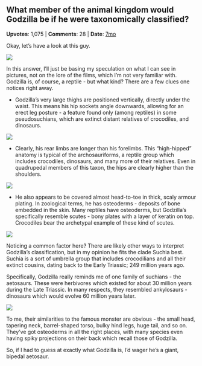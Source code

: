 ## What member of the animal kingdom would Godzilla be if he were taxonomically classified?
    
**Upvotes**: 1,075 | **Comments**: 28 | **Date**: [7mo](https://www.quora.com/What-member-of-the-animal-kingdom-would-Godzilla-be-if-he-were-taxonomically-classified/answer/Gary-Meaney)

Okay, let’s have a look at this guy.

![](https://qph.fs.quoracdn.net/main-qimg-27040ea96cfa2a324acb6589b22ad9ac)

In this answer, I’ll just be basing my speculation on what I can see in pictures, not on the lore of the films, which I’m not very familiar with. Godzilla is, of course, a reptile - but what kind? There are a few clues one notices right away.

*   Godzilla’s very large thighs are positioned vertically, directly under the waist. This means his hip sockets angle downwards, allowing for an erect leg posture - a feature found only (among reptiles) in some pseudosuchians, which are extinct distant relatives of crocodiles, and dinosaurs.

![](https://qph.fs.quoracdn.net/main-qimg-d75e1cca49ad10ad5eb6067920ef3341-lq)

*   Clearly, his rear limbs are longer than his forelimbs. This “high-hipped” anatomy is typical of the archosauriforms, a reptile group which includes crocodiles, dinosaurs, and many more of their relatives. Even in quadrupedal members of this taxon, the hips are clearly higher than the shoulders.

![](https://qph.fs.quoracdn.net/main-qimg-27136db2b923ffbd770cabcacdb743a8-pjlq)

*   He also appears to be covered almost head-to-toe in thick, scaly armour plating. In zoological terms, he has osteoderms \- deposits of bone embedded in the skin. Many reptiles have osteoderms, but Godzilla’s specifically resemble scutes - bony plates with a layer of keratin on top. Crocodiles bear the archetypal example of these kind of scutes.

![](https://qph.fs.quoracdn.net/main-qimg-00e4b2834fa6b3d38a6a82ea7eed37f5-lq)

Noticing a common factor here? There are likely other ways to interpret Godzilla’s classification, but in my opinion he fits the clade Suchia best. Suchia is a sort of umbrella group that includes crocodilians and all their extinct cousins, dating back to the Early Triassic; 249 million years ago.

Specifically, Godzilla really reminds me of one family of suchians - the aetosaurs. These were herbivores which existed for about 30 million years during the Late Triassic. In many respects, they resembled ankylosaurs - dinosaurs which would evolve 60 million years later.

![](https://qph.fs.quoracdn.net/main-qimg-ab38cda8e92e505467ef8aa546203539-pjlq)

To me, their similarities to the famous monster are obvious - the small head, tapering neck, barrel-shaped torso, bulky hind legs, huge tail, and so on. They’ve got osteoderms in all the right places, with many species even having spiky projections on their back which recall those of Godzilla.

So, if I had to guess at exactly what Godzilla is, I’d wager he’s a giant, bipedal aetosaur.

